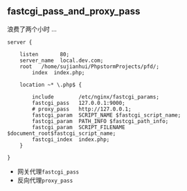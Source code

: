 ## fastcgi_pass_and_proxy_pass

浪费了两个小时 ...

    server {
    
    	listen       80;
    	server_name  local.dev.com;
    	root   /home/sujianhui/PhpstormProjects/pfd/;
            index  index.php;
    
    	location ~* \.php$ {
    
    		include        /etc/nginx/fastcgi_params;	
    		fastcgi_pass   127.0.0.1:9000;
    		# proxy_pass   http://127.0.0.1;
    		fastcgi_param  SCRIPT_NAME $fastcgi_script_name;
    		fastcgi_param  PATH_INFO $fastcgi_path_info;
    		fastcgi_param  SCRIPT_FILENAME $document_root$fastcgi_script_name;
    		fastcgi_index  index.php;
    	}
    
    }

 - 网关代理`fastcgi_pass`
 - 反向代理`proxy_pass`